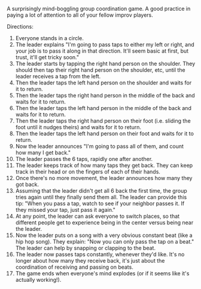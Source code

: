 A surprisingly mind-boggling group coordination game. A good practice in paying a lot of attention to all of your fellow improv players.

Directions:
1. Everyone stands in a circle.
2. The leader explains "I'm going to pass taps to either my left or right, and your job is to pass it along in that direction. It'll seem basic at first, but trust, it'll get tricky soon."
3. The leader starts by tapping the right hand person on the shoulder. They should then tap their right hand person on the shoulder, etc, until the leader receives a tap from the left.
4. Then the leader taps the left hand person on the shoulder and waits for it to return.
5. Then the leader taps the right hand person in the middle of the back and waits for it to return.
5. Then the leader taps the left hand person in the middle of the back and waits for it to return.
6. Then the leader taps the right hand person on their foot (i.e. sliding the foot until it nudges theirs) and waits for it to return.
6. Then the leader taps the left hand person on their foot and waits for it to return.
7. Now the leader announces "I'm going to pass all of them, and count how many I get back." 
8. The leader passes the 6 taps, rapidly one after another.
9. The leader keeps track of how many taps they get back. They can keep track in their head or on the fingers of each of their hands.
10. Once there's no more movement, the leader announces how many they got back. 
11. Assuming that the leader didn't get all 6 back the first time, the group tries again until they finally send them all. The leader can provide this tip: "When you pass a tap, watch to see if your neighbor passes it. If they missed your tap, just pass it again."
12. At any point, the leader can ask everyone to switch places, so that different people get to experience being in the center versus being near the leader.
13. Now the leader puts on a song with a very obvious constant beat (like a hip hop song). They explain: "Now you can only pass the tap on a beat." The leader can help by snapping or clapping to the beat.
14. The leader now passes taps constantly, whenever they'd like. It's no longer about how many they receive back, it's just about the coordination of receiving and passing on beats.
15. The game ends when everyone's mind explodes (or if it seems like it's actually working!).


